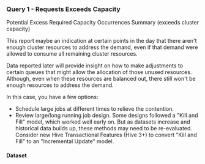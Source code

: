 ### Query 1 - Requests Exceeds Capacity

Potential Excess Required Capacity Occurrences Summary (exceeds cluster capacity)

This report maybe an indication at certain points in the day that there aren't enough cluster resources to address the demand, even if that demand were allowed to consume all remaining cluster resources.

Data reported later will provide insight on how to make adjustments to certain queues that might allow the allocation of those unused resources.  Although, even when these resources are balanced out, there still won't be enough resources to address the demand.

In this case, you have a few options:
- Schedule large jobs at different times to relieve the contention.
- Review large/long running job design.  Some designs followed a "Kill and Fill" model, which worked well early on.  But as datasets increase and historical data builds up, these methods may need to be re-evaluated.  Consider new Hive Transactional Features (Hive 3+) to convert "Kill and Fill" to an "Incremental Update" model.

#### Dataset
